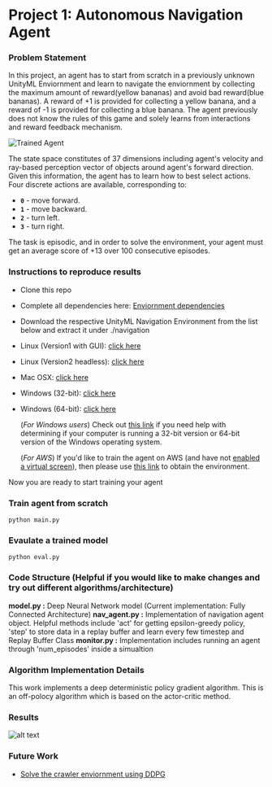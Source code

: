 [//]: # (Image References)
[image1]: https://user-images.githubusercontent.com/10624937/42135619-d90f2f28-7d12-11e8-8823-82b970a54d7e.gif "Trained Agent"
# Project 1: Autonomous Navigation Agent

### Problem Statement
In this project, an agent has to start from scratch in a previously unknown UnityML Enviornment and learn to navigate the enviornment by collecting the maximum amount of reward(yellow bananas) and avoid bad reward(blue bananas). A reward of +1 is provided for collecting a yellow banana, and a reward of -1 is provided for collecting a blue banana. 
The agent previously does not know the rules of this game and solely learns from interactions and reward feedback mechanism. 

![Trained Agent][image1]

The state space constitutes of 37 dimensions including agent's velocity and ray-based perception vector of objects around agent's forward direction.  Given this information, the agent has to learn how to best select actions.  Four discrete actions are available, corresponding to:
- **`0`** - move forward.
- **`1`** - move backward.
- **`2`** - turn left.
- **`3`** - turn right.

The task is episodic, and in order to solve the environment, your agent must get an average score of +13 over 100 consecutive episodes.

### Instructions to reproduce results

- Clone this repo 

- Complete all dependencies here: [Enviornment dependencies](https://github.com/udacity/deep-reinforcement-learning/#dependencies)

- Download the respective UnityML Navigation Environment from the list below and extract it under ./navigation

 - Linux (Version1 with GUI): [click here](https://s3-us-west-1.amazonaws.com/udacity-drlnd/P1/Banana/Banana_Linux.zip)
 - Linux (Version2 headless): [click here](https://s3-us-west-1.amazonaws.com/udacity-drlnd/P1/Banana/Banana_Linux_NoVis.zip)
 - Mac OSX: [click here](https://s3-us-west-1.amazonaws.com/udacity-drlnd/P1/Banana/Banana.app.zip)
 - Windows (32-bit): [click here](https://s3-us-west-1.amazonaws.com/udacity-drlnd/P1/Banana/Banana_Windows_x86.zip)
 - Windows (64-bit): [click here](https://s3-us-west-1.amazonaws.com/udacity-drlnd/P1/Banana/Banana_Windows_x86_64.zip)
    
    (_For Windows users_) Check out [this link](https://support.microsoft.com/en-us/help/827218/how-to-determine-whether-a-computer-is-running-a-32-bit-version-or-64) if you need help with determining if your computer is running a 32-bit version or 64-bit version of the Windows operating system.

    (_For AWS_) If you'd like to train the agent on AWS (and have not [enabled a virtual screen](https://github.com/Unity-Technologies/ml-agents/blob/master/docs/Training-on-Amazon-Web-Service.md)), then please use [this link](https://s3-us-west-1.amazonaws.com/udacity-drlnd/P1/Banana/Banana_Linux_NoVis.zip) to obtain the environment.

Now you are ready to start training your agent

### Train agent from scratch
```
python main.py
```

### Evaulate a trained model
```
python eval.py
```

### Code Structure (Helpful if you would like to make changes and try out different algorithms/architecture)
**model.py :** Deep Neural Network model (Current implementation: Fully Connected Architecture)
**nav_agent.py :** Implementation of navigation agent object. Helpful methods include 'act' for getting epsilon-greedy policy, 'step' to store data in a replay buffer and learn every few timestep and Replay Buffer Class
**monitor.py :** Implementation includes running an agent through 'num_episodes' inside a simualtion 


### Algorithm Implementation Details

This work implements a deep deterministic policy gradient algorithm. This is an off-polocy algorithm which is based on the actor-critic method. 


### Results

![alt text](https://github.com/zubair-irshad/udacity_deep_rl/blob/master/Projects/1-%20Navigation/logging/plot.jpg "Results")

### Future Work

- [Solve the crawler enviornment using DDPG](https://github.com/Unity-Technologies/ml-agents/blob/master/docs/Learning-Environment-Examples.md#crawler)


